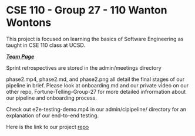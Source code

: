 # CSE 110 - Group 27 - 110 Wanton Wontons
This project is focused on learning the basics of Software Engineering as taught in CSE 110 class at UCSD.

[***Team Page***](admin/team.md)

Sprint retrospectives are stored in the admin/meetings directory

phase2.mp4, phase2.md, and phase2.png all detail the final stages of our pipeline in brief. Please look at onboarding.md and our private video on our other repo, Fortune-Telling-Group-27 for more detailed infrormation about our pipeline and onboarding process.

Check out e2e-testing-demo.mp4 in our admin/cipipeline/ directory for an explanation of our end-to-end testing.

Here is the link to our project [repo](https://github.com/cse110-sp23-group27/Fortune-Telling-Group-27)

